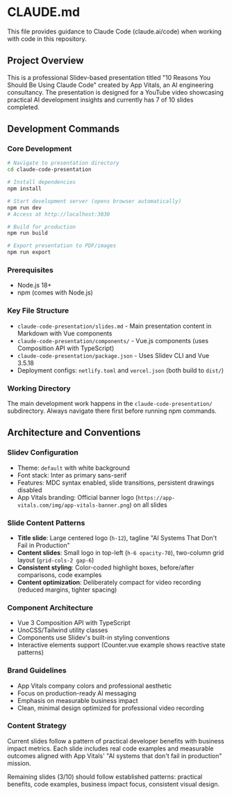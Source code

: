 # CLAUDE.md

This file provides guidance to Claude Code (claude.ai/code) when working with code in this repository.

## Project Overview

This is a professional Slidev-based presentation titled "10 Reasons You Should Be Using Claude Code" created by App Vitals, an AI engineering consultancy. The presentation is designed for a YouTube video showcasing practical AI development insights and currently has 7 of 10 slides completed.

## Development Commands

### Core Development
```bash
# Navigate to presentation directory
cd claude-code-presentation

# Install dependencies
npm install

# Start development server (opens browser automatically)
npm run dev
# Access at http://localhost:3030

# Build for production
npm run build

# Export presentation to PDF/images
npm run export
```

### Prerequisites
- Node.js 18+
- npm (comes with Node.js)

### Key File Structure
- `claude-code-presentation/slides.md` - Main presentation content in Markdown with Vue components
- `claude-code-presentation/components/` - Vue.js components (uses Composition API with TypeScript)  
- `claude-code-presentation/package.json` - Uses Slidev CLI and Vue 3.5.18
- Deployment configs: `netlify.toml` and `vercel.json` (both build to `dist/`)

### Working Directory
The main development work happens in the `claude-code-presentation/` subdirectory. Always navigate there first before running npm commands.

## Architecture and Conventions

### Slidev Configuration
- Theme: `default` with white background
- Font stack: Inter as primary sans-serif
- Features: MDC syntax enabled, slide transitions, persistent drawings disabled
- App Vitals branding: Official banner logo (`https://app-vitals.com/img/app-vitals-banner.png`) on all slides

### Slide Content Patterns
- **Title slide**: Large centered logo (`h-12`), tagline "AI Systems That Don't Fail in Production"
- **Content slides**: Small logo in top-left (`h-6 opacity-70`), two-column grid layout (`grid-cols-2 gap-6`)
- **Consistent styling**: Color-coded highlight boxes, before/after comparisons, code examples
- **Content optimization**: Deliberately compact for video recording (reduced margins, tighter spacing)

### Component Architecture
- Vue 3 Composition API with TypeScript
- UnoCSS/Tailwind utility classes
- Components use Slidev's built-in styling conventions
- Interactive elements support (Counter.vue example shows reactive state patterns)

### Brand Guidelines
- App Vitals company colors and professional aesthetic
- Focus on production-ready AI messaging
- Emphasis on measurable business impact
- Clean, minimal design optimized for professional video recording

### Content Strategy
Current slides follow a pattern of practical developer benefits with business impact metrics. Each slide includes real code examples and measurable outcomes aligned with App Vitals' "AI systems that don't fail in production" mission.

Remaining slides (3/10) should follow established patterns: practical benefits, code examples, business impact focus, consistent visual design.